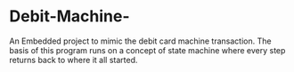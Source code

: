 # Debit-Machine-
An Embedded project to mimic the debit card machine transaction. The basis of this program runs on a concept of state machine where every step returns back to where it all started.
